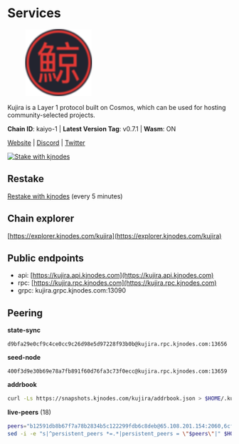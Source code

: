 # Services

<figure><img src="https://raw.githubusercontent.com/kj89/cosmos-images/main/logos/kujira.png" width="150" alt=""><figcaption></figcaption></figure>

Kujira is a Layer 1 protocol built on Cosmos, which can be used for  hosting community-selected projects.

**Chain ID**: kaiyo-1 | **Latest Version Tag**: v0.7.1 | **Wasm**: ON

[Website](https://kujira.app) | [Discord](https://discord.gg/teamkujira) | [Twitter](https://twitter.com/TeamKujira)

[![Stake with kjnodes](https://i.ibb.co/cr44Q8j/button-stake-with-kjnodes.png)](https://restake.app/kujira/kujiravaloper1tnuqj73jfn3724lqz34c27tuv80nv336sadqym)

## Restake

[Restake with kjnodes](https://restake.app/kujira/kujiravaloper1tnuqj73jfn3724lqz34c27tuv80nv336sadqym) (every 5 minutes)
## Chain explorer
[https://explorer.kjnodes.com/kujira](https://explorer.kjnodes.com/kujira)

## Public endpoints

* api: [https://kujira.api.kjnodes.com](https://kujira.api.kjnodes.com)
* rpc: [https://kujira.rpc.kjnodes.com](https://kujira.rpc.kjnodes.com)
* grpc: kujira.grpc.kjnodes.com:13090

## Peering

**state-sync**

```text
d9bfa29e0cf9c4ce0cc9c26d98e5d97228f93b0b@kujira.rpc.kjnodes.com:13656
```

**seed-node**

```text
400f3d9e30b69e78a7fb891f60d76fa3c73f0ecc@kujira.rpc.kjnodes.com:13659
```

**addrbook**
```bash
curl -Ls https://snapshots.kjnodes.com/kujira/addrbook.json > $HOME/.kujira/config/addrbook.json
```

**live-peers** (18)
```bash
peers="b12591db8b67f7a78b2834b5c122299fdb6c8deb@65.108.201.154:2060,6cf8b25d99bacca213c1d762e8d9ea21636fea41@178.211.139.222:26656,01d708d4124f30700c05c97947ae10231d8755f7@95.217.197.100:26655,89757803f40da51678451735445ad40d5b15e059@169.155.45.187:26656,66c551ebcb68fe343c7e2720593dc47426813a68@93.189.30.101:26656,e751b31b5444ed4a7489a456be805c736756eeb8@195.3.223.19:26656,9c753f4e99433b79b0b7dce69fffa0a892491f95@65.108.234.154:26656,780ee91b43bcdced2daebee61996742f6b01b579@138.201.197.119:2000,213dbb8301ce1c0f5662a9b723bd613f15e1dd4e@75.119.157.167:30656,471518432477e31ea348af246c0b54095d41352c@88.198.131.126:26656,a9ed3a9256cbabe889b2989ad99a3e7e173c3ffe@108.165.178.242:26655,8d59c2958dfb2f852b201cbaa60743c771ce338b@147.135.45.32:26656,9dc8a19299064e8d5a414a1fc25dd0d12d9871c8@138.201.16.240:30095,97e4468ac589eac505a800411c635b14511a61bb@5.9.239.238:26656,4db916788d45d5454cfe7a68ca02c56996ee6b96@194.163.151.124:26656,ecafd5cadaf3526a588550a7bc343ce2670c988d@185.16.39.231:26656,4018be5af4189573366762fa168826b4408418db@135.125.188.17:32095,d9bfa29e0cf9c4ce0cc9c26d98e5d97228f93b0b@65.109.88.38:13656"
sed -i -e "s|^persistent_peers *=.*|persistent_peers = \"$peers\"|" $HOME/.kujira/config/config.toml
```

